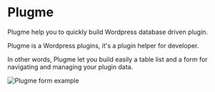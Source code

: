# Plugme

Plugme help you to quickly build Wordpress database driven plugin.

Plugme is a Wordpress plugins, it's a plugin helper for developer.

In other words, Plugme let you build easily a table list and a form for navigating and managing your plugin data.

![Plugme form example](https://github.com/1Franck/plugme/blob/master/screenshot-form.jpg?raw=true)